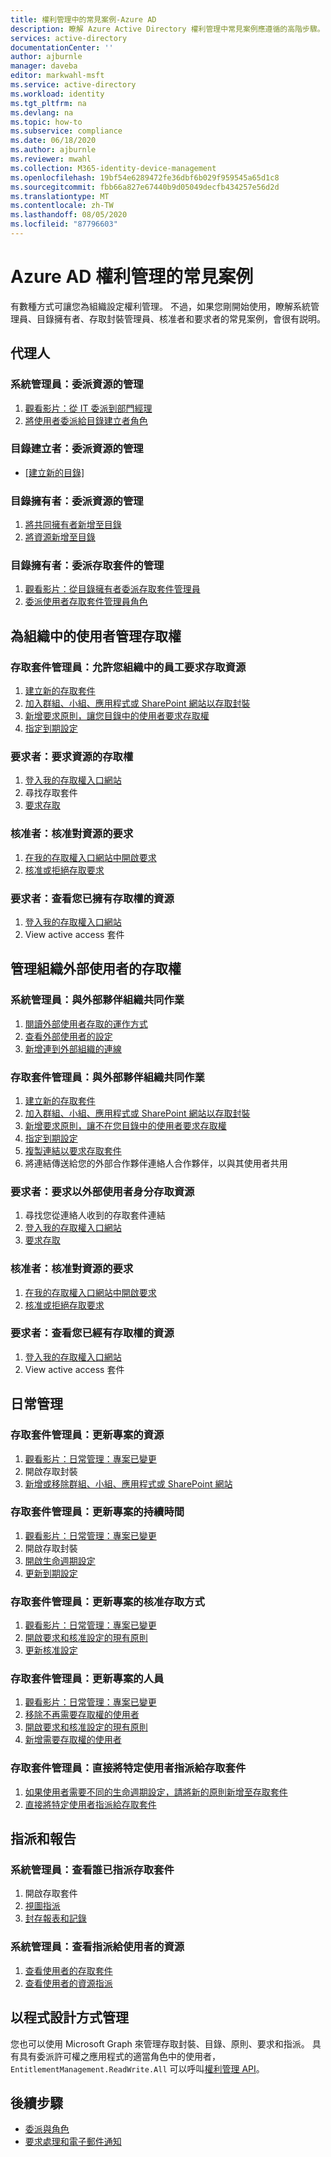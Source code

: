 ```yaml
---
title: 權利管理中的常見案例-Azure AD
description: 瞭解 Azure Active Directory 權利管理中常見案例應遵循的高階步驟。
services: active-directory
documentationCenter: ''
author: ajburnle
manager: daveba
editor: markwahl-msft
ms.service: active-directory
ms.workload: identity
ms.tgt_pltfrm: na
ms.devlang: na
ms.topic: how-to
ms.subservice: compliance
ms.date: 06/18/2020
ms.author: ajburnle
ms.reviewer: mwahl
ms.collection: M365-identity-device-management
ms.openlocfilehash: 19bf54e6289472fe36dbf6b029f959545a65d1c8
ms.sourcegitcommit: fbb66a827e67440b9d05049decfb434257e56d2d
ms.translationtype: MT
ms.contentlocale: zh-TW
ms.lasthandoff: 08/05/2020
ms.locfileid: "87796603"
---
```

# <a name="common-scenarios-in-azure-ad-entitlement-management"></a>Azure AD 權利管理的常見案例

有數種方式可讓您為組織設定權利管理。 不過，如果您剛開始使用，瞭解系統管理員、目錄擁有者、存取封裝管理員、核准者和要求者的常見案例，會很有説明。

## <a name="delegate"></a>代理人

### <a name="administrator-delegate-management-of-resources"></a>系統管理員：委派資源的管理

1. [觀看影片：從 IT 委派到部門經理](https://www.microsoft.com/videoplayer/embed/RE3Lq00)
1. [將使用者委派給目錄建立者角色](entitlement-management-delegate-catalog.md)

### <a name="catalog-creator-delegate-management-of-resources"></a>目錄建立者：委派資源的管理

- [[建立新的目錄]](entitlement-management-catalog-create.md#create-a-catalog)

### <a name="catalog-owner-delegate-management-of-resources"></a>目錄擁有者：委派資源的管理

1. [將共同擁有者新增至目錄](entitlement-management-catalog-create.md#add-additional-catalog-owners)
1. [將資源新增至目錄](entitlement-management-catalog-create.md#add-resources-to-a-catalog)

### <a name="catalog-owner-delegate-management-of-access-packages"></a>目錄擁有者：委派存取套件的管理

1. [觀看影片：從目錄擁有者委派存取套件管理員](https://www.microsoft.com/videoplayer/embed/RE3Lq08)
1. [委派使用者存取套件管理員角色](entitlement-management-delegate-managers.md)

## <a name="govern-access-for-users-in-your-organization"></a>為組織中的使用者管理存取權

### <a name="access-package-manager-allow-employees-in-your-organization-to-request-access-to-resources"></a>存取套件管理員：允許您組織中的員工要求存取資源

1. [建立新的存取套件](entitlement-management-access-package-create.md#start-new-access-package)
1. [加入群組、小組、應用程式或 SharePoint 網站以存取封裝](entitlement-management-access-package-create.md#resource-roles)
1. [新增要求原則，讓您目錄中的使用者要求存取權](entitlement-management-access-package-create.md#for-users-in-your-directory)
1. [指定到期設定](entitlement-management-access-package-create.md#lifecycle)

### <a name="requestor-request-access-to-resources"></a>要求者：要求資源的存取權

1. [登入我的存取權入口網站](entitlement-management-request-access.md#sign-in-to-the-my-access-portal)
1. 尋找存取套件
1. [要求存取](entitlement-management-request-access.md#request-an-access-package)

### <a name="approver-approve-requests-to-resources"></a>核准者：核准對資源的要求

1. [在我的存取權入口網站中開啟要求](entitlement-management-request-approve.md#open-request)
1. [核准或拒絕存取要求](entitlement-management-request-approve.md#approve-or-deny-request)

### <a name="requestor-view-the-resources-you-already-have-access-to"></a>要求者：查看您已擁有存取權的資源

1. [登入我的存取權入口網站](entitlement-management-request-access.md#sign-in-to-the-my-access-portal)
1. View active access 套件

## <a name="govern-access-for-users-outside-your-organization"></a>管理組織外部使用者的存取權

### <a name="administrator-collaborate-with-an-external-partner-organization"></a>系統管理員：與外部夥伴組織共同作業

1. [閱讀外部使用者存取的運作方式](entitlement-management-external-users.md#how-access-works-for-external-users)
1. [查看外部使用者的設定](entitlement-management-external-users.md#settings-for-external-users)
1. [新增連到外部組織的連線](entitlement-management-organization.md)

### <a name="access-package-manager-collaborate-with-an-external-partner-organization"></a>存取套件管理員：與外部夥伴組織共同作業

1. [建立新的存取套件](entitlement-management-access-package-create.md#start-new-access-package)
1. [加入群組、小組、應用程式或 SharePoint 網站以存取封裝](entitlement-management-access-package-resources.md#add-resource-roles)
1. [新增要求原則，讓不在您目錄中的使用者要求存取權](entitlement-management-access-package-request-policy.md#for-users-not-in-your-directory)
1. [指定到期設定](entitlement-management-access-package-create.md#lifecycle)
1. [複製連結以要求存取套件](entitlement-management-access-package-settings.md)
1. 將連結傳送給您的外部合作夥伴連絡人合作夥伴，以與其使用者共用

### <a name="requestor-request-access-to-resources-as-an-external-user"></a>要求者：要求以外部使用者身分存取資源

1. 尋找您從連絡人收到的存取套件連結
1. [登入我的存取權入口網站](entitlement-management-request-access.md#sign-in-to-the-my-access-portal)
1. [要求存取](entitlement-management-request-access.md#request-an-access-package)

### <a name="approver-approve-requests-to-resources"></a>核准者：核准對資源的要求

1. [在我的存取權入口網站中開啟要求](entitlement-management-request-approve.md#open-request)
1. [核准或拒絕存取要求](entitlement-management-request-approve.md#approve-or-deny-request)

### <a name="requestor-view-the-resources-your-already-have-access-to"></a>要求者：查看您已經有存取權的資源

1. [登入我的存取權入口網站](entitlement-management-request-access.md#sign-in-to-the-my-access-portal)
1. View active access 套件

## <a name="day-to-day-management"></a>日常管理

### <a name="access-package-manager-update-the-resources-for-a-project"></a>存取套件管理員：更新專案的資源

1. [觀看影片：日常管理：專案已變更](https://www.microsoft.com/videoplayer/embed/RE3LD4Z)
1. 開啟存取封裝
1. [新增或移除群組、小組、應用程式或 SharePoint 網站](entitlement-management-access-package-resources.md#add-resource-roles)

### <a name="access-package-manager-update-the-duration-for-a-project"></a>存取套件管理員：更新專案的持續時間

1. [觀看影片：日常管理：專案已變更](https://www.microsoft.com/videoplayer/embed/RE3LD4Z)
1. 開啟存取封裝
1. [開啟生命週期設定](entitlement-management-access-package-lifecycle-policy.md#open-lifecycle-settings)
1. [更新到期設定](entitlement-management-access-package-lifecycle-policy.md#lifecycle)

### <a name="access-package-manager-update-how-access-is-approved-for-a-project"></a>存取套件管理員：更新專案的核准存取方式

1. [觀看影片：日常管理：專案已變更](https://www.microsoft.com/videoplayer/embed/RE3LD4Z)
1. [開啟要求和核准設定的現有原則](entitlement-management-access-package-request-policy.md#open-an-existing-policy-of-request-and-approval-settings)
1. [更新核准設定](entitlement-management-access-package-request-policy.md#approval)

### <a name="access-package-manager-update-the-people-for-a-project"></a>存取套件管理員：更新專案的人員

1. [觀看影片：日常管理：專案已變更](https://www.microsoft.com/videoplayer/embed/RE3LD4Z)
1. [移除不再需要存取權的使用者](entitlement-management-access-package-assignments.md)
1. [開啟要求和核准設定的現有原則](entitlement-management-access-package-request-policy.md#open-an-existing-policy-of-request-and-approval-settings)
1. [新增需要存取權的使用者](entitlement-management-access-package-request-policy.md#for-users-in-your-directory)

### <a name="access-package-manager-directly-assign-specific-users-to-an-access-package"></a>存取套件管理員：直接將特定使用者指派給存取套件

1. [如果使用者需要不同的生命週期設定，請將新的原則新增至存取套件](entitlement-management-access-package-request-policy.md#add-a-new-policy-of-request-and-approval-settings)
1. [直接將特定使用者指派給存取套件](entitlement-management-access-package-assignments.md#directly-assign-a-user)

## <a name="assignments-and-reports"></a>指派和報告

### <a name="administrator-view-who-has-assignments-to-an-access-package"></a>系統管理員：查看誰已指派存取套件

1. 開啟存取套件
1. [視圖指派](entitlement-management-access-package-assignments.md#view-who-has-an-assignment)
1. [封存報表和記錄](entitlement-management-logs-and-reporting.md)

### <a name="administrator-view-resources-assigned-to-users"></a>系統管理員：查看指派給使用者的資源

1. [查看使用者的存取套件](entitlement-management-reports.md#view-access-packages-for-a-user)
1. [查看使用者的資源指派](entitlement-management-reports.md#view-resource-assignments-for-a-user)

## <a name="programmatic-administration"></a>以程式設計方式管理

您也可以使用 Microsoft Graph 來管理存取封裝、目錄、原則、要求和指派。  具有具有委派許可權之應用程式的適當角色中的使用者， `EntitlementManagement.ReadWrite.All` 可以呼叫[權利管理 API](https://docs.microsoft.com/graph/api/resources/entitlementmanagement-root?view=graph-rest-beta)。

## <a name="next-steps"></a>後續步驟

- [委派與角色](entitlement-management-delegate.md)
- [要求處理和電子郵件通知](entitlement-management-process.md)
